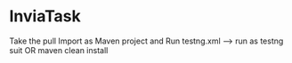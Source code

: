 # InviaTask
Take the pull
Import as Maven project
and Run testng.xml --> run as testng suit 
OR
maven clean install
